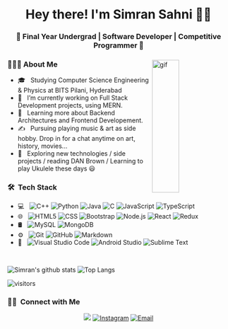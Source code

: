 <h1 align="center">Hey there! I'm Simran Sahni 👩‍💼 </h1>
<h3 align="center">🚀 Final Year Undergrad | Software Developer | Competitive Programmer 🚀</h3>
<div>
<img width = "35%" align="right" alt="gif" height="300px" src="https://tenor.com/view/new-game-ahagon-umiko-programming-work-working-at-work-gif-13247664.gif" />
<div align="left"> 
  <h3> 👨🏻‍💻 About Me </h3>

  
  - 🎓 &nbsp; Studying Computer Science Engineering & Physics at BITS Pilani, Hyderabad
  - 💼 &nbsp; I’m currently working on Full Stack Development projects, using MERN.
  - 🌱 &nbsp; Learning more about Backend Architectures and Frontend Developement.
  - ✍️ &nbsp; Pursuing playing music & art as side hobby. Drop in for a chat anytime on art, history, movies...
  - 💪 &nbsp; Exploring new technologies / side projects / reading DAN Brown / Learning to play Ukulele these days 😃
</div> 
</div>

<h3> 🛠 &nbsp;Tech Stack</h3>

- 💻 &nbsp;
  ![C++](https://img.shields.io/badge/-C++-333333?style=flat&logo=C%2B%2B&logoColor=00599C)
  ![Python](https://img.shields.io/badge/-Python-333333?style=flat&logo=python)
  ![Java](https://img.shields.io/badge/-Java-333333?style=flat&logo=Java&logoColor=007396)
  ![C](https://img.shields.io/badge/c-%2300599C.svg?style=for-the-badge&logo=c&logoColor=white)
  ![JavaScript](https://img.shields.io/badge/-JavaScript-333333?style=flat&logo=javascript)
  ![TypeScript](https://img.shields.io/badge/typescript-%23007ACC.svg?style=for-the-badge&logo=typescript&logoColor=white)
- 🌐 &nbsp;
  ![HTML5](https://img.shields.io/badge/-HTML5-333333?style=flat&logo=HTML5)
  ![CSS](https://img.shields.io/badge/-CSS-333333?style=flat&logo=CSS3&logoColor=1572B6)
  ![Bootstrap](https://img.shields.io/badge/-Bootstrap-333333?style=flat&logo=bootstrap&logoColor=563D7C)
  ![Node.js](https://img.shields.io/badge/-Node.js-333333?style=flat&logo=node.js)
  ![React](https://img.shields.io/badge/-React-333333?style=flat&logo=react)
  ![Redux](https://img.shields.io/badge/redux-%23593d88.svg?style=for-the-badge&logo=redux&logoColor=white)
- 🛢 &nbsp;
  ![MySQL](https://img.shields.io/badge/-MySQL-333333?style=flat&logo=mysql)
  ![MongoDB](https://img.shields.io/badge/-MongoDB-333333?style=flat&logo=mongodb)
- ⚙️ &nbsp;
  ![Git](https://img.shields.io/badge/-Git-333333?style=flat&logo=git)
  ![GitHub](https://img.shields.io/badge/-GitHub-333333?style=flat&logo=github)
  ![Markdown](https://img.shields.io/badge/-Markdown-333333?style=flat&logo=markdown)
- 🔧 &nbsp;
  ![Visual Studio Code](https://img.shields.io/badge/-Visual%20Studio%20Code-333333?style=flat&logo=visual-studio-code&logoColor=007ACC)
  ![Android Studio](https://img.shields.io/badge/Android%20Studio-3DDC84.svg?style=for-the-badge&logo=android-studio&logoColor=white)
  ![Sublime Text](https://img.shields.io/badge/sublime_text-%23575757.svg?style=for-the-badge&logo=sublime-text&logoColor=important)

<br/>


![Simran's github stats](https://github-readme-stats.vercel.app/api?username=Simran-Sahni&show_icons=true&hide=stars,issues&theme=gruvbox)
![Top Langs](https://github-readme-stats.vercel.app/api/top-langs/?username=Simran-Sahni&layout=compact&theme=gruvbox)

![visitors](https://visitor-badge.glitch.me/badge?page_id=Simran-Sahni.Simran-Sahni&left_color=green&right_color=red)

<h3> 🤝🏻 &nbsp;Connect with Me </h3>

<p align="center">
<a href="https://www.linkedin.com/in/simran-sahni-493597154/"><img src="https://img.shields.io/badge/linkedin-%230077B5.svg?style=for-the-badge&logo=linkedin&logoColor=white"></a>
<a href="https://www.instagram.com/__simran_sahni___/"><img alt="Instagram" src="https://img.shields.io/badge/Instagram-__simran_sahni___-blue?style=flat-square&logo=instagram"></a>
<a href="mailto:sahnisimran58@gmail.com"><img alt="Email" src="https://img.shields.io/badge/Email-blue?style=flat-square&logo=gmail"></a>
</p>
